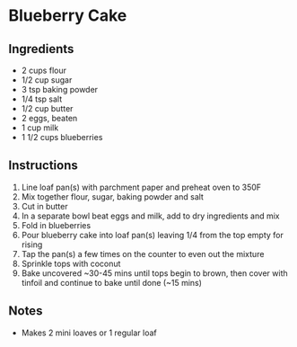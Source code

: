 # Blueberry Cake

## Ingredients

- 2 cups flour
- 1/2 cup sugar
- 3 tsp baking powder
- 1/4 tsp salt
- 1/2 cup butter
- 2 eggs, beaten
- 1 cup milk
- 1 1/2 cups blueberries

## Instructions

1. Line loaf pan(s) with parchment paper and preheat oven to 350F
1. Mix together flour, sugar, baking powder and salt
1. Cut in butter
1. In a separate bowl beat eggs and milk, add to dry ingredients and mix
1. Fold in blueberries
1. Pour blueberry cake into loaf pan(s) leaving 1/4 from the top empty for rising
1. Tap the pan(s) a few times on the counter to even out the mixture
1. Sprinkle tops with coconut
1. Bake uncovered ~30-45 mins until tops begin to brown, then cover with tinfoil and continue to bake until done (~15 mins)

## Notes

- Makes 2 mini loaves or 1 regular loaf